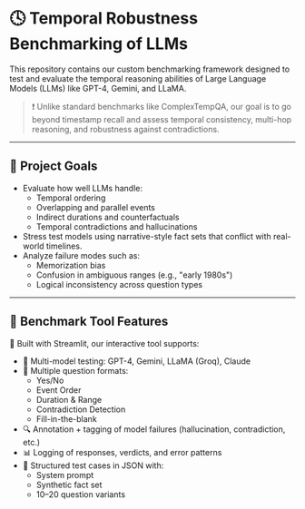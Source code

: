 # 🕓 Temporal Robustness Benchmarking of LLMs

This repository contains our custom benchmarking framework designed to test and evaluate the temporal reasoning abilities of Large Language Models (LLMs) like GPT-4, Gemini, and LLaMA.

> ❗ Unlike standard benchmarks like ComplexTempQA, our goal is to go beyond timestamp recall and assess temporal consistency, multi-hop reasoning, and robustness against contradictions.

---

## 📌 Project Goals

- Evaluate how well LLMs handle:
  - Temporal ordering
  - Overlapping and parallel events
  - Indirect durations and counterfactuals
  - Temporal contradictions and hallucinations
- Stress test models using narrative-style fact sets that conflict with real-world timelines.
- Analyze failure modes such as:
  - Memorization bias
  - Confusion in ambiguous ranges (e.g., "early 1980s")
  - Logical inconsistency across question types

---

## 🚀 Benchmark Tool Features

🧠 Built with Streamlit, our interactive tool supports:

- 🧪 Multi-model testing: GPT-4, Gemini, LLaMA (Groq), Claude
- 💬 Multiple question formats:
  - Yes/No
  - Event Order
  - Duration & Range
  - Contradiction Detection
  - Fill-in-the-blank
- 🔍 Annotation + tagging of model failures (hallucination, contradiction, etc.)
- 📊 Logging of responses, verdicts, and error patterns
- 📁 Structured test cases in JSON with:
  - System prompt
  - Synthetic fact set
  - 10–20 question variants

